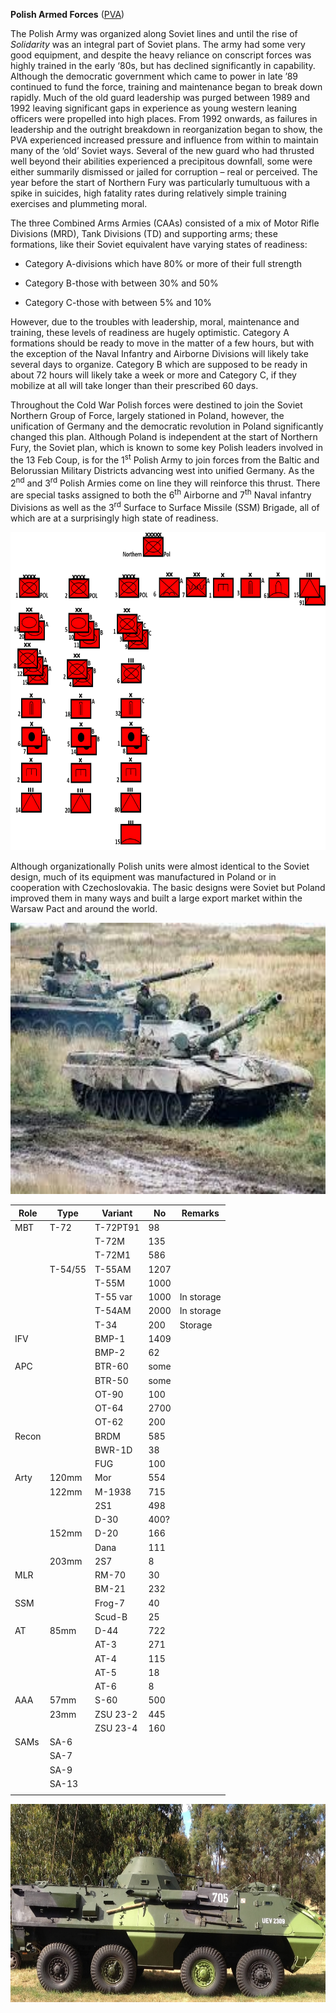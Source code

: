 **Polish Armed Forces**
([PVA](https://en.wikipedia.org/wiki/Polish_People%27s_Army_order_of_battle))

The Polish Army was organized along Soviet lines and until the rise of
*Solidarity* was an integral part of Soviet plans. The army had some
very good equipment, and despite the heavy reliance on conscript forces
was highly trained in the early ‘80s, but has declined significantly in
capability. Although the democratic government which came to power in
late ’89 continued to fund the force, training and maintenance began to
break down rapidly. Much of the old guard leadership was purged between
1989 and 1992 leaving significant gaps in experience as young western
leaning officers were propelled into high places. From 1992 onwards, as
failures in leadership and the outright breakdown in reorganization
began to show, the PVA experienced increased pressure and influence from
within to maintain many of the ‘old’ Soviet ways. Several of the new
guard who had thrusted well beyond their abilities experienced a
precipitous downfall, some were either summarily dismissed or jailed for
corruption – real or perceived. The year before the start of Northern
Fury was particularly tumultuous with a spike in suicides, high fatality
rates during relatively simple training exercises and plummeting moral.

The three Combined Arms Armies (CAAs) consisted of a mix of Motor Rifle
Divisions (MRD), Tank Divisions (TD) and supporting arms; these
formations, like their Soviet equivalent have varying states of
readiness:

-   Category A-divisions which have 80% or more of their full strength

-   Category B-those with between 30% and 50%

-   Category C-those with between 5% and 10%

However, due to the troubles with leadership, moral, maintenance and
training, these levels of readiness are hugely optimistic. Category A
formations should be ready to move in the matter of a few hours, but
with the exception of the Naval Infantry and Airborne Divisions will
likely take several days to organize. Category B which are supposed to
be ready in about 72 hours will likely take a week or more and Category
C, if they mobilize at all will take longer than their prescribed 60
days.

Throughout the Cold War Polish forces were destined to join the Soviet
Northern Group of Force, largely stationed in Poland, however, the
unification of Germany and the democratic revolution in Poland
significantly changed this plan. Although Poland is independent at the
start of Northern Fury, the Soviet plan, which is known to some key
Polish leaders involved in the 13 Feb Coup, is for the 1<sup>st</sup>
Polish Army to join forces from the Baltic and Belorussian Military
Districts advancing west into unified Germany. As the 2<sup>nd</sup> and
3<sup>rd</sup> Polish Armies come on line they will reinforce this
thrust. There are special tasks assigned to both the 6<sup>th</sup>
Airborne and 7<sup>th</sup> Naval infantry Divisions as well as the
3<sup>rd</sup> Surface to Surface Missile (SSM) Brigade, all of which
are at a surprisingly high state of readiness.

<img src="/assets\images\warsaw\pl\army\image1.png" style="width:7.44485in;height:5.30443in" />

Although organizationally Polish units were almost identical to the
Soviet design, much of its equipment was manufactured in Poland or in
cooperation with Czechoslovakia. The basic designs were Soviet but
Poland improved them in many ways and built a large export market within
the Warsaw Pact and around the world.

<img src="/assets\images\warsaw\pl\army\image2.jpg" style="width:6.33333in;height:4.52381in" />

| **Role** | **Type** | **Variant** | **No** | **Remarks** |
|----------|----------|-------------|--------|-------------|
| MBT      | T-72     | T-72PT91    | 98     |             |
|          |          | T-72M       | 135    |             |
|          |          | T-72M1      | 586    |             |
|          | T-54/55  | T-55AM      | 1207   |             |
|          |          | T-55M       | 1000   |             |
|          |          | T-55 var    | 1000   | In storage  |
|          |          | T-54AM      | 2000   | In storage  |
|          |          | T-34        | 200    | Storage     |
| IFV      |          | BMP-1       | 1409   |             |
|          |          | BMP-2       | 62     |             |
| APC      |          | BTR-60      | some   |             |
|          |          | BTR-50      | some   |             |
|          |          | OT-90       | 100    |             |
|          |          | OT-64       | 2700   |             |
|          |          | OT-62       | 200    |             |
| Recon    |          | BRDM        | 585    |             |
|          |          | BWR-1D      | 38     |             |
|          |          | FUG         | 100    |             |
| Arty     | 120mm    | Mor         | 554    |             |
|          | 122mm    | M-1938      | 715    |             |
|          |          | 2S1         | 498    |             |
|          |          | D-30        | 400?   |             |
|          | 152mm    | D-20        | 166    |             |
|          |          | Dana        | 111    |             |
|          | 203mm    | 2S7         | 8      |             |
| MLR      |          | RM-70       | 30     |             |
|          |          | BM-21       | 232    |             |
| SSM      |          | Frog-7      | 40     |             |
|          |          | Scud-B      | 25     |             |
| AT       | 85mm     | D-44        | 722    |             |
|          |          | AT-3        | 271    |             |
|          |          | AT-4        | 115    |             |
|          |          | AT-5        | 18     |             |
|          |          | AT-6        | 8      |             |
| AAA      | 57mm     | S-60        | 500    |             |
|          | 23mm     | ZSU 23-2    | 445    |             |
|          |          | ZSU 23-4    | 160    |             |
| SAMs     | SA-6     |             |        |             |
|          | SA-7     |             |        |             |
|          | SA-9     |             |        |             |
|          | SA-13    |             |        |             |
|          |          |             |        |             |

<img src="/assets\images\warsaw\pl\army\image3.jpg" style="width:6.5in;height:3.31111in" />
